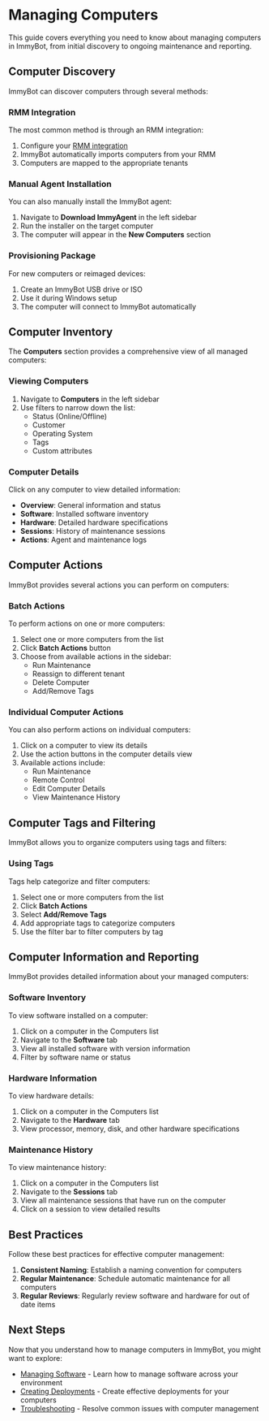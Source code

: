 # Managing Computers

This guide covers everything you need to know about managing computers in ImmyBot, from initial discovery to ongoing maintenance and reporting.

## Computer Discovery

ImmyBot can discover computers through several methods:

### RMM Integration

The most common method is through an RMM integration:

1. Configure your [RMM integration](/Documentation/Integrations/integration-overview.md)
2. ImmyBot automatically imports computers from your RMM
3. Computers are mapped to the appropriate tenants

### Manual Agent Installation

You can also manually install the ImmyBot agent:

1. Navigate to **Download ImmyAgent** in the left sidebar
2. Run the installer on the target computer
3. The computer will appear in the **New Computers** section

### Provisioning Package

For new computers or reimaged devices:

1. Create an ImmyBot USB drive or ISO
2. Use it during Windows setup
3. The computer will connect to ImmyBot automatically

## Computer Inventory

The **Computers** section provides a comprehensive view of all managed computers:

### Viewing Computers

1. Navigate to **Computers** in the left sidebar
2. Use filters to narrow down the list:
   - Status (Online/Offline)
   - Customer
   - Operating System
   - Tags
   - Custom attributes

### Computer Details

Click on any computer to view detailed information:

- **Overview**: General information and status
- **Software**: Installed software inventory
- **Hardware**: Detailed hardware specifications
- **Sessions**: History of maintenance sessions
- **Actions**: Agent and maintenance logs

## Computer Actions

ImmyBot provides several actions you can perform on computers:

### Batch Actions

To perform actions on one or more computers:

1. Select one or more computers from the list
2. Click **Batch Actions** button
3. Choose from available actions in the sidebar:
   - Run Maintenance
   - Reassign to different tenant
   - Delete Computer
   - Add/Remove Tags

### Individual Computer Actions

You can also perform actions on individual computers:

1. Click on a computer to view its details
2. Use the action buttons in the computer details view
3. Available actions include:
   - Run Maintenance
   - Remote Control
   - Edit Computer Details
   - View Maintenance History

## Computer Tags and Filtering

ImmyBot allows you to organize computers using tags and filters:

### Using Tags

Tags help categorize and filter computers:

1. Select one or more computers from the list
2. Click **Batch Actions**
3. Select **Add/Remove Tags**
4. Add appropriate tags to categorize computers
5. Use the filter bar to filter computers by tag

## Computer Information and Reporting

ImmyBot provides detailed information about your managed computers:

### Software Inventory

To view software installed on a computer:

1. Click on a computer in the Computers list
2. Navigate to the **Software** tab
3. View all installed software with version information
4. Filter by software name or status

### Hardware Information

To view hardware details:

1. Click on a computer in the Computers list
2. Navigate to the **Hardware** tab
3. View processor, memory, disk, and other hardware specifications

### Maintenance History

To view maintenance history:

1. Click on a computer in the Computers list
2. Navigate to the **Sessions** tab
3. View all maintenance sessions that have run on the computer
4. Click on a session to view detailed results

## Best Practices

Follow these best practices for effective computer management:

1. **Consistent Naming**: Establish a naming convention for computers
2. **Regular Maintenance**: Schedule automatic maintenance for all computers
3. **Regular Reviews**: Regularly review software and hardware for out of date items

## Next Steps

Now that you understand how to manage computers in ImmyBot, you might want to explore:

- [Managing Software](/Documentation/HowToGuides/managing-software.md) - Learn how to manage software across your environment
- [Creating Deployments](/Documentation/HowToGuides/creating-managing-deployments.md) - Create effective deployments for your computers
- [Troubleshooting](/Documentation/Troubleshooting/troubleshooting.md) - Resolve common issues with computer management

